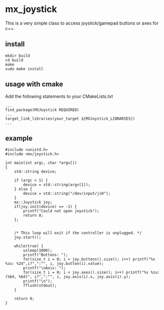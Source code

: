 # mx_joystick
This is a very simple class to access joystick/gamepad buttons or axes for c++.
## install
```
mkdir build
cd build
make 
sudo make install
```
## usage with cmake
Add the following statements to your CMakeLists.txt
```
...
find_package(MXJoystick REQUIRED)
...
target_link_libraries(your_target ${MXJoystick_LIBRARIES})
...

```

## example
```
#include <unistd.h>
#include <mx/joystick.h>

int main(int argc, char *argv[])
{
    std::string device;

    if (argc > 1) {
        device = std::string(argv[1]);
    } else {
        device = std::string("/dev/input/js0");
    }
    mx::Joystick joy;
    if(joy.init(device) == -1) {
        printf("Could not open joystick");
        return 0;
    };


    /* This loop will exit if the controller is unplugged. */
    joy.start();

    while(true) {
        usleep(1000);
        printf("Buttons: ");
        for(size_t i = 0; i < joy.buttons().size(); i++) printf("%s %zu: %2d",i?",":"", i, joy.button(i).value);
        printf("\nAxis: ");
        for(size_t i = 0; i < joy.axes().size(); i++) printf("%s %zu: (%6d, %6d)", i?",":"", i, joy.axis(i).x, joy.axis(i).y);
        printf("\n");
        fflush(stdout);
    }

    return 0;
}
```
